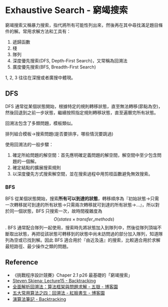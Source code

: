 # Exhaustive Search - 窮竭搜索

窮竭搜索又稱暴力搜索，指代將所有可能性列出來，然後再在其中尋找滿足題目條件的解。常用求解方法和工具有：

1. 遞歸函數
2. 棧
3. 隊列
4. 深度優先搜索(DFS, Depth-First Search)，又常稱為回溯法
5. 廣度優先搜索(BFS, Breadth-First Search)

1, 2, 3 往往在深搜或者廣搜中體現。

## DFS

DFS 通常從某個狀態開始，根據特定的規則轉移狀態，直至無法轉移(節點為空)，然後回退到之前一步狀態，繼續按照指定規則轉移狀態，直至遍曆完所有狀態。

回溯法包含了多類問題，模板類似。

排列組合模板->搜索問題(是否要排序，哪些情況要跳過)

使用回溯法的一般步驟：

1. 確定所給問題的解空間：首先應明確定義問題的解空間，解空間中至少包含問題的一個解。
2. 確定結點的擴展搜索規則
3. 以深度優先方式搜索解空間，並在搜索過程中用剪枝函數避免無效搜索。

### BFS

BFS 從某個狀態開始，搜索**所有可以到達的狀態**，轉移順序為『初始狀態->只需一次轉移就可到達的所有狀態->只需兩次轉移就可到達的所有狀態->...』，所以對於同一個狀態，BFS 只搜索一次，故時間複雜度為 $$O(states \times transfer\_methods)$$. BFS 通常配合隊列一起使用，搜索時先將狀態加入到隊列中，然後從隊列頂端不斷取出狀態，再把從該狀態可轉移到的狀態中尚未訪問過的部分加入隊列，知道隊列為空或已找到解。因此 BFS 適合用於『由近及遠』的搜索，比較適合用於求解最短路徑、最少操作之類的問題。

## Reference

- 《挑戰程序設計競賽》Chaper 2.1 p26 最基礎的「窮竭搜索」
- [Steven Skiena: Lecture15 - Backtracking](../../shared-files/docs/lecture15-backtracking.pdf)
- [全面解析回溯法：算法框架與問題求解 - 五嶽 - 博客園](http://www.cnblogs.com/wuyuegb2312/p/3273337.html)
- [五大常用算法之四：回溯法 - 紅臉書生 - 博客園](http://www.cnblogs.com/steven_oyj/archive/2010/05/22/1741376.html)
- [演算法筆記 - Backtracking](http://www.csie.ntnu.edu.tw/~u91029/Backtracking.html)
